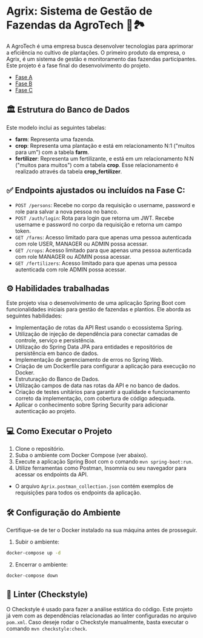 # Agrix: Sistema de Gestão de Fazendas da AgroTech 🌱🏞️
A AgroTech é uma empresa busca desenvolver tecnologias para aprimorar a eficiência no cultivo de plantações. O primeiro produto da empresa, o Agrix, é um sistema de gestão e monitoramento das fazendas participantes. Este projeto é a fase final do desenvolvimento do projeto. 
- [Fase A](https://github.com/geovannaotoni/java-project-agrix-stage-a)
- [Fase B](https://github.com/geovannaotoni/java-project-agrix-stage-b)
- [Fase C](https://github.com/geovannaotoni/java-project-agrix-stage-c)

## 🏛️ Estrutura do Banco de Dados
Este modelo inclui as seguintes tabelas:
- **farm**: Representa uma fazenda.
- **crop**: Representa uma plantação e está em relacionamento N:1 ("muitos para um") com a tabela **farm**.
- **fertilizer**: Representa um fertilizante, e está em um relacionamento N:N ("muitos para muitos") com a tabela **crop**. Esse relacionamento é realizado através da tabela **crop_fertilizer**.

## ✅ Endpoints ajustados ou incluídos na Fase C:
* `POST /persons`: Recebe no corpo da requisição o username, password e role para salvar a nova pessoa no banco.
* `POST /auth/login`: Rota para login que retorna um JWT. Recebe username e password no corpo da requisição e retorna um campo token.
* `GET /farms`: Acesso limitado para que apenas uma pessoa autenticada com role USER, MANAGER ou ADMIN possa acessar.
* `GET /crops`: Acesso limitado para que apenas uma pessoa autenticada com role MANAGER ou ADMIN possa acessar.
* `GET /fertilizers`: Acesso limitado para que apenas uma pessoa autenticada com role ADMIN possa acessar.

## ⚙️ Habilidades trabalhadas
Este projeto visa o desenvolvimento de uma aplicação Spring Boot com funcionalidades iniciais para gestão de fazendas e plantios. Ele aborda as seguintes habilidades:
- Implementação de rotas da API Rest usando o ecossistema Spring.
- Utilização de injeção de dependência para conectar camadas de controle, serviço e persistência.
- Utilização do Spring Data JPA para entidades e repositórios de persistência em banco de dados.
- Implementação de gerenciamento de erros no Spring Web.
- Criação de um Dockerfile para configurar a aplicação para execução no Docker.
- Estruturação do Banco de Dados.
- Utilização campos de data nas rotas da API e no banco de dados.
- Criação de testes unitários para garantir a qualidade e funcionamento correto da implementação, com cobertura de código adequada.
- Aplicar o conhecimento sobre Spring Security para adicionar autenticação ao projeto.

## 💻 Como Executar o Projeto
1. Clone o repositório.
2. Suba o ambiente com Docker Compose (ver abaixo).
3. Execute a aplicação Spring Boot com  o comando `mvn spring-boot:run`.
4. Utilize ferramentas como Postman, Insomnia ou seu navegador para acessar os endpoints da API.
- O arquivo `Agrix.postman_collection.json` contém exemplos de requisições para todos os endpoints da aplicação.

## 🛠️ Configuração do Ambiente
Certifique-se de ter o Docker instalado na sua máquina antes de prosseguir.

1. Subir o ambiente:
```bash
docker-compose up -d
```
2. Encerrar o ambiente:
```bash
docker-compose down
```

## 🧹 Linter (Checkstyle)
O Checkstyle é usado para fazer a análise estática do código. Este projeto já vem com as dependências relacionadas ao linter configuradas no arquivo `pom.xml`. Caso deseje rodar o Checkstyle manualmente, basta executar o comando `mvn checkstyle:check`.
